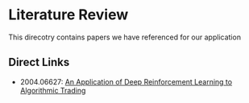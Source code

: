 # Literature Review

This direcotry contains papers we have referenced for our application

## Direct Links

- 2004.06627: [An Application of Deep Reinforcement Learning to Algorithmic Trading](https://arxiv.org/pdf/2004.06627.pdf)
